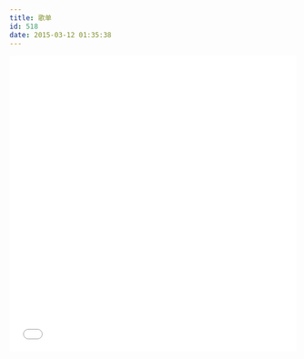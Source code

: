 ```yaml
---
title: 歌单
id: 518
date: 2015-03-12 01:35:38
---
```


<iframe src="//music.163.com/outchain/player?type=0&amp;id=21336582&amp;auto=0&amp;height=430" width="100%" height="520" frameborder="no" marginwidth="0" marginheight="0"></iframe>
